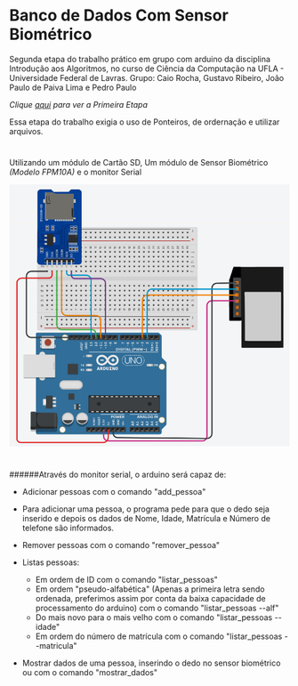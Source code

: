 # Banco de Dados Com Sensor Biométrico
Segunda etapa do trabalho prático em grupo com arduino da disciplina Introdução aos Algoritmos, no curso de Ciência da Computação na UFLA - Universidade Federal de Lavras.
Grupo: Caio Rocha, Gustavo Ribeiro, João Paulo de Paiva Lima e Pedro Paulo

*Clique [aqui]() para ver a Primeira Etapa*

Essa etapa do trabalho exigia o uso de Ponteiros, de ordernação e utilizar arquivos.
#
Utilizando um módulo de Cartão SD, Um módulo de Sensor Biométrico _(Modelo FPM10A)_ e o monitor Serial

![Circuito](circuito.png)
#

######Através do monitor serial, o arduino será capaz de:
* Adicionar pessoas com o comando "add_pessoa"
 * Para adicionar uma pessoa, o programa pede para que o dedo seja inserido e depois os dados de Nome, Idade, Matrícula e Número de telefone são informados.

* Remover pessoas com o comando "remover_pessoa"

* Listas pessoas:
  * Em ordem de ID com o comando "listar_pessoas"
  * Em ordem "pseudo-alfabética" (Apenas a primeira letra sendo ordenada, preferimos assim por conta da baixa capacidade de processamento do arduino) com o comando "listar_pessoas --alf"
  * Do mais novo para o mais velho com o comando "listar_pessoas --idade"
  * Em ordem do número de matrícula com o comando "listar_pessoas --matricula"

* Mostrar dados de uma pessoa, inserindo o dedo no sensor biométrico ou com o comando "mostrar_dados"
